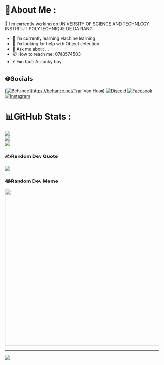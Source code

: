 # 💫About Me :
 🔭 I’m currently working on UNIVERSITY OF SCIENCE AND TECHNLOGY INSTRITUT POLYTECHNIQUE DE DA NANG
- 🌱 I’m currently learning Machine learning 
- 🤔 I’m looking for help with Object detection
- 💬 Ask me about ...
- 📫 How to reach me: 0788574503
- ⚡ Fun fact:  A clunky boy

## 🌐Socials
[![Behance](https://img.shields.io/badge/Behance-1769ff?logo=behance&logoColor=white)](https://behance.net/Tran Van Huan) [![Discord](https://img.shields.io/badge/Discord-%237289DA.svg?logo=discord&logoColor=white)](htttps://discord.gg/https://discord.com/channels/@Huan) [![Facebook](https://img.shields.io/badge/Facebook-%231877F2.svg?logo=Facebook&logoColor=white)](https://facebook.com/https://www.facebook.com/profile.php?id=100016735005553) [![Instagram](https://img.shields.io/badge/Instagram-%23E4405F.svg?logo=Instagram&logoColor=white)](https://instagram.com/https://www.instagram.com/tv_hauniz/?hl=en) 

# 📊GitHub Stats :
![](https://github-readme-stats.vercel.app/api?username=HuanAII&theme=radical&hide_border=false&include_all_commits=false&count_private=false)<br/>
![](https://github-readme-streak-stats.herokuapp.com/?user=HuanAII&theme=radical&hide_border=false)<br/>
![](https://github-readme-stats.vercel.app/api/top-langs/?username=HuanAII&theme=radical&hide_border=false&include_all_commits=false&count_private=false&layout=compact)


### ✍️Random Dev Quote
![](https://quotes-github-readme.vercel.app/api?type=horizontal&theme=tokyonight)

### 😂Random Dev Meme
<img src="https://random-memer.herokuapp.com/" width="512px"/>

---
[![](https://visitcount.itsvg.in/api?id=HuanAII&icon=0&color=0)](https://visitcount.itsvg.in)
